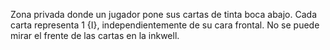 Zona privada donde un jugador pone sus cartas de tinta boca abajo. Cada carta representa 1 {I}, independientemente de su cara frontal. No se puede mirar el frente de las cartas en la inkwell.